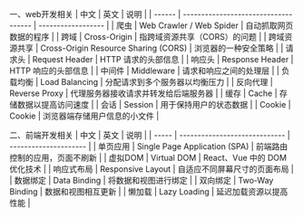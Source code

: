 一、web开发相关
| 中文     | 英文                                   | 说明                 |
| ------ | ------------------------------------ | ------------------ |
| 爬虫     | Web Crawler / Web Spider             | 自动抓取网页数据的程序        |
| 跨域     | Cross-Origin                         | 指跨域资源共享（CORS）的问题   |
| 跨域资源共享 | Cross-Origin Resource Sharing (CORS) | 浏览器的一种安全策略         |
| 请求头    | Request Header                       | HTTP 请求的头部信息       |
| 响应头    | Response Header                      | HTTP 响应的头部信息       |
| 中间件    | Middleware                           | 请求和响应之间的处理层        |
| 负载均衡   | Load Balancing                       | 分配请求到多个服务器以均衡压力    |
| 反向代理   | Reverse Proxy                        | 代理服务器接收请求并转发给后端服务器 |
| 缓存     | Cache                                | 存储数据以提高访问速度        |
| 会话     | Session                              | 用于保持用户的状态数据        |
| Cookie | Cookie                               | 浏览器端存储用户信息的小文件     |

二、前端开发相关
| 中文    | 英文                            | 说明                    |
| ----- | ----------------------------- | --------------------- |
| 单页应用  | Single Page Application (SPA) | 前端路由控制的应用，页面不刷新       |
| 虚拟DOM | Virtual DOM                   | React、Vue 中的 DOM 优化技术 |
| 响应式布局 | Responsive Layout             | 自适应不同屏幕尺寸的页面布局        |
| 数据绑定  | Data Binding                  | 将数据和视图进行绑定            |
| 双向绑定  | Two-Way Binding               | 数据和视图相互更新             |
| 懒加载   | Lazy Loading                  | 延迟加载资源以提高性能           |
